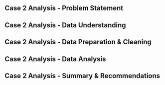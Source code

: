 ## Case 2 Analysis - Problem Statement


## Case 2 Analysis - Data Understanding


## Case 2 Analysis - Data Preparation & Cleaning


## Case 2 Analysis - Data Analysis


## Case 2 Analysis - Summary & Recommendations